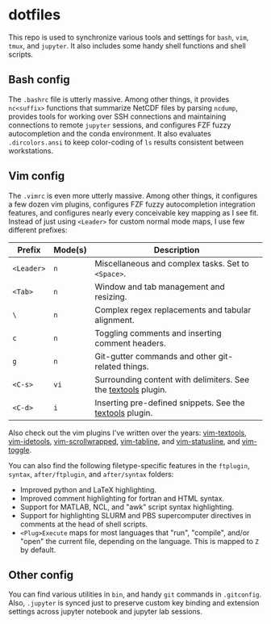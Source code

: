 dotfiles
========

This repo is used to synchronize various tools and settings for `bash`, `vim`, `tmux`,
and `jupyter`. It also includes some handy shell functions and shell scripts.

Bash config
-----------

The `.bashrc` file is utterly massive. Among other things, it provides `nc<suffix>`
functions that summarize NetCDF files by parsing `ncdump`, provides tools for working
over SSH connections and maintaining connections to remote `jupyter` sessions, and
configures FZF fuzzy autocompletion and the conda environment. It also evaluates
`.dircolors.ansi` to keep color-coding of `ls` results consistent between workstations.

Vim config
----------

The `.vimrc` is even more utterly massive. Among other things, it configures a few
dozen vim plugins, configures FZF fuzzy autocompletion integration features, and
configures nearly every conceivable key mapping as I see fit. Instead of just using
`<Leader>` for custom normal mode maps, I use few different prefixes:

| Prefix | Mode(s) | Description |
| ---- | ---- | ---- |
| `<Leader>` | `n` | Miscellaneous and complex tasks. Set to `<Space>`. |
| `<Tab>` | `n` | Window and tab management and resizing. |
| `\` | `n` | Complex regex replacements and tabular alignment. |
| `c` | `n` | Toggling comments and inserting comment headers. |
| `g` | `n` | Git-gutter commands and other git-related things. |
| `<C-s>` | `vi` | Surrounding content with delimiters. See the [textools](https://github.com/lukelbd/vim-textools) plugin. |
| `<C-d>` | `i` | Inserting pre-defined snippets. See the [textools](https://github.com/lukelbd/vim-textools) plugin. |

Also check out the vim plugins I've written over the years:
[vim-textools](https://github.com/lukelbd/vim-textools),
[vim-idetools](https://github.com/lukelbd/vim-idetools),
[vim-scrollwrapped](https://github.com/lukelbd/vim-scrollwrapped),
[vim-tabline](https://github.com/lukelbd/vim-tabline), and
[vim-statusline](https://github.com/lukelbd/vim-statusline), and
[vim-toggle](https://github.com/lukelbd/vim-toggle).

You can also find the following filetype-specific features in the `ftplugin`, `syntax`,
`after/ftplugin`, and `after/syntax` folders:

* Improved python and LaTeX highlighting.
* Improved comment highlighting for fortran and HTML syntax.
* Support for MATLAB, NCL, and "awk" script syntax highlighting.
* Support for highlighting SLURM and PBS supercomputer directives in comments at
  the head of shell scripts.
* `<Plug>Execute` maps for most languages that "run", "compile", and/or "open"
  the current file, depending on the language. This is mapped to `Z` by default.

Other config
------------

You can find various utilities in `bin`, and handy `git` commands in `.gitconfig`.
Also, `.jupyter` is synced just to preserve custom key binding and extension settings
across jupyter notebook and jupyter lab sessions.

